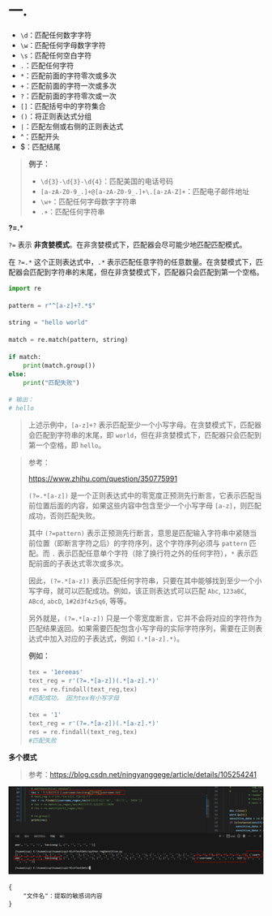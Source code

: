 # 一.

- `\d`：匹配任何数字字符
- `\w`：匹配任何字母数字字符
- `\s`：匹配任何空白字符
- `.`：匹配任何字符
- `*`：匹配前面的字符零次或多次
- `+`：匹配前面的字符一次或多次
- `?`：匹配前面的字符零次或一次
- `[]`：匹配括号中的字符集合
- `()`：将正则表达式分组
- `|`：匹配左侧或右侧的正则表达式
- ^：匹配开头
- $：匹配结尾

> **例子：**
>
> - `\d{3}-\d{3}-\d{4}`：匹配美国的电话号码
> - `[a-zA-Z0-9_.]+@[a-zA-Z0-9_.]+\.[a-zA-Z]+`：匹配电子邮件地址
> - `\w+`：匹配任何字母数字字符串
> - `.+`：匹配任何字符串



**?=.***

 `?=` 表示 **非贪婪模式**。在非贪婪模式下，匹配器会尽可能少地匹配匹配模式。 

在 `?=.*` 这个正则表达式中，`.*` 表示匹配任意字符的任意数量。在贪婪模式下，匹配器会匹配到字符串的末尾，但在非贪婪模式下，匹配器只会匹配到第一个空格。 

```python
import re

pattern = r"^[a-z]+?.*$"

string = "hello world"

match = re.match(pattern, string)

if match:
    print(match.group())
else:
    print("匹配失败")

# 输出：
# hello

```

>  上述示例中，`[a-z]+?` 表示匹配至少一个小写字母。在贪婪模式下，匹配器会匹配到字符串的末尾，即 `world`，但在非贪婪模式下，匹配器只会匹配到第一个空格，即 `hello`。 

> 参考：
>
> https://www.zhihu.com/question/350775991
>
> `(?=.*[a-z])` 是一个正则表达式中的零宽度正预测先行断言，它表示匹配当前位置后面的内容，如果这些内容中包含至少一个小写字母 `[a-z]`，则匹配成功，否则匹配失败。
>
> 其中 `(?=pattern)` 表示正预测先行断言，意思是匹配输入字符串中紧随当前位置（即断言字符之后）的字符序列，这个字符序列必须与 `pattern` 匹配。而 `.` 表示匹配任意单个字符（除了换行符之外的任何字符），`*` 表示匹配前面的子表达式零次或多次。
>
> 因此，`(?=.*[a-z])` 表示匹配任何字符串，只要在其中能够找到至少一个小写字母，就可以匹配成功。例如，该正则表达式可以匹配 `Abc`, `123aBC`, `ABcd`, `abcD`, `1#2d3f4z5q6`, 等等。
>
> 另外就是，`(?=.*[a-z])` 只是一个零宽度断言，它并不会将对应的字符作为匹配结果返回。如果需要匹配包含小写字母的实际字符序列，需要在正则表达式中加入对应的子表达式，例如 `(.*[a-z].*)`。
>
> **例如：**
>
> ```python
> tex = '1ereeas'
> text_reg = r'(?=.*[a-z])(.*[a-z].*)'
> res = re.findall(text_reg,tex)
> #匹配成功， 因为tex有小写字母
> 
> tex = '1'
> text_reg = r'(?=.*[a-z])(.*[a-z].*)'
> res = re.findall(text_reg,tex)
> #匹配失败
> ```



**多个模式**

> 参考：https://blog.csdn.net/ningyanggege/article/details/105254241

![1694876907978](reg.assets/1694876907978.png)





```
{
	"文件名"：提取的敏感词内容
}
```

